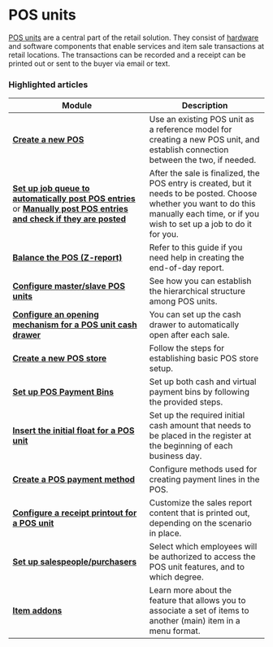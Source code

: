 # POS units

[POS units](./explanation/POSUnit.md) are a central part of the retail solution. They consist of [hardware](../gettingstarted/system_requirements.md) and software components that enable services and item sale transactions at retail locations. The transactions can be recorded and a receipt can be printed out or sent to the buyer via email or text. 

### Highlighted articles

| Module     | Description |
| ----------- | ----------- |
| [**Create a new POS**](./howto/createnew.md) | Use an existing POS unit as a reference model for creating a new POS unit, and establish connection between the two, if needed. |
| [**Set up job queue to automatically post POS entries**](howto/Set_up_job_queue_to_post_POS_entries.md) or [**Manually post POS entries and check if they are posted**](howto/manually_post_POS_entries.md) | After the sale is finalized, the POS entry is created, but it needs to be posted. Choose whether you want to do this manually each time, or if you wish to set up a job to do it for you. |
| [**Balance the POS (Z-report)**](howto/balance_the_pos.md) | Refer to this guide if you need help in creating the end-of-day report. |
| [**Configure master/slave POS units**](howto/Configuration_of_master_slave_POS_units.md) | See how you can establish the hierarchical structure among POS units. |
| [**Configure an opening mechanism for a POS unit cash drawer**](howto/ConfigureCashDrawerOpening.md) | You can set up the cash drawer to automatically open after each sale. |
| [**Create a new POS store**](howto/Create_new_POS_store.md) | Follow the steps for establishing basic POS store setup. |
| [**Set up POS Payment Bins**](howto/create_pos_payment_bin.md) | Set up both cash and virtual payment bins by following the provided steps. |
| [**Insert the initial float for a POS unit**](howto/Insert_the_initial_float.md) | Set up the required initial cash amount that needs to be placed in the register at the beginning of each business day. |
| [**Create a POS payment method**](howto/POS_payment_methods.md) | Configure methods used for creating payment lines in the POS. |
| [**Configure a receipt printout for a POS unit**](howto/receipt-printout.md) | Customize the sales report content that is printed out, depending on the scenario in place. |
| [**Set up salespeople/purchasers**](howto/salespeople_setup.md) | Select which employees will be authorized to access the POS unit features, and to which degree. |
| [**Item addons**](explanation/item_addons.md) | Learn more about the feature that allows you to associate a set of items to another (main) item in a menu format. | 
